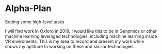 # Alpha-Plan
Setting some high-level tasks

I will find work in Oxford in 2019, I would like this to be in Genomics or other machine learning leveraged technologies, including machine learning inside VR enviroments.  This is my area to record and present my work while shows my aptitude to working on these and similar technologies.


